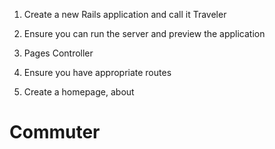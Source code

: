 1) Create a new Rails application and call it Traveler

2) Ensure you can run the server and preview the application

3) Pages Controller

4) Ensure you have appropriate routes

5) Create a homepage, about

# Commuter
